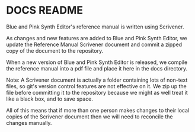 # DOCS README

Blue and Pink Synth Editor's reference manual is written using Scrivener. 

As changes and new features are added to Blue and Pink Synth Editor, we
update the Reference Manual Scrivener document and commit a zipped copy
of the document to the repository.

When a new version of Blue and Pink Synth Editor is released, we compile
the reference manual into a pdf file and place it here in the docs directory.

Note:
A Scrivener document is actually a folder containing lots of non-text files, so 
git's version control features are not effective on it. We zip up the file before
committing it to the repository because we might as well treat it like a black box,
and to save space.

All of this means that if more than one person makes changes to their local copies
of the Scrivener document then we will need to reconcile the changes manually.
